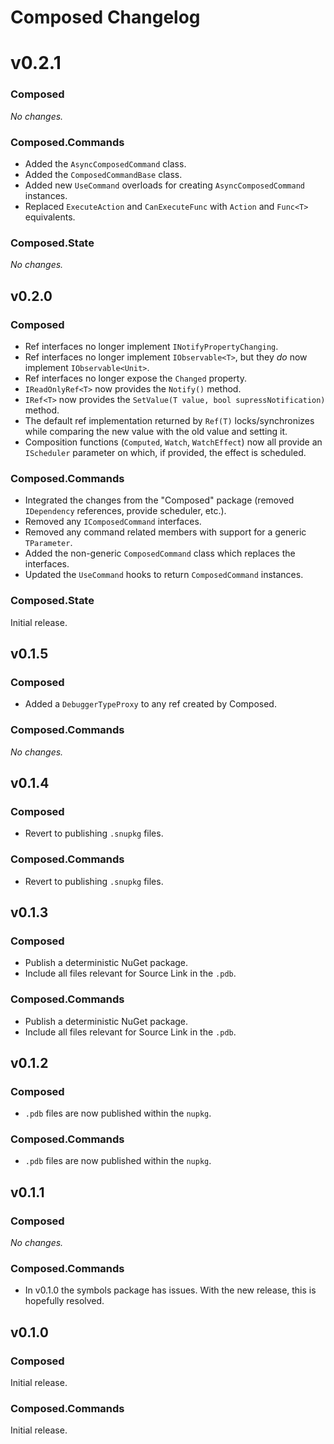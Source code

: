# Composed Changelog

# v0.2.1

### Composed

_No changes._

### Composed.Commands

* Added the `AsyncComposedCommand` class.
* Added the `ComposedCommandBase` class.
* Added new `UseCommand` overloads for creating `AsyncComposedCommand` instances.
* Replaced `ExecuteAction` and `CanExecuteFunc` with `Action` and `Func<T>` equivalents.

### Composed.State

_No changes._



## v0.2.0

### Composed

* Ref interfaces no longer implement `INotifyPropertyChanging`.
* Ref interfaces no longer implement `IObservable<T>`, but they *do* now implement `IObservable<Unit>`.
* Ref interfaces no longer expose the `Changed` property.
* `IReadOnlyRef<T>` now provides the `Notify()` method.
* `IRef<T>` now provides the `SetValue(T value, bool supressNotification)` method.
* The default ref implementation returned by `Ref(T)` locks/synchronizes while comparing the new value with
  the old value and setting it.
* Composition functions (`Computed`, `Watch`, `WatchEffect`) now all provide an `IScheduler` parameter
  on which, if provided, the effect is scheduled.

### Composed.Commands

* Integrated the changes from the "Composed" package (removed `IDependency` references, provide scheduler, etc.).
* Removed any `IComposedCommand` interfaces.
* Removed any command related members with support for a generic `TParameter`.
* Added the non-generic `ComposedCommand` class which replaces the interfaces.
* Updated the `UseCommand` hooks to return `ComposedCommand` instances.

### Composed.State

Initial release.



## v0.1.5

### Composed

* Added a `DebuggerTypeProxy` to any ref created by Composed.

### Composed.Commands

_No changes._



## v0.1.4

### Composed

* Revert to publishing `.snupkg` files.

### Composed.Commands

* Revert to publishing `.snupkg` files.



## v0.1.3

### Composed

* Publish a deterministic NuGet package.
* Include all files relevant for Source Link in the `.pdb`.

### Composed.Commands

* Publish a deterministic NuGet package.
* Include all files relevant for Source Link in the `.pdb`.



## v0.1.2

### Composed

* `.pdb` files are now published within the `nupkg`.

### Composed.Commands

* `.pdb` files are now published within the `nupkg`.



## v0.1.1

### Composed

_No changes._

### Composed.Commands

* In v0.1.0 the symbols package has issues. With the new release, this is hopefully resolved.



## v0.1.0

### Composed

Initial release.

### Composed.Commands

Initial release.
